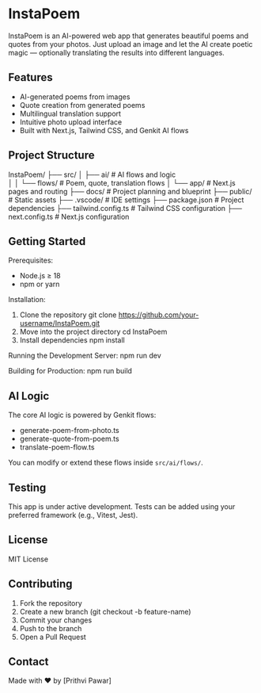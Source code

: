 InstaPoem
=========

InstaPoem is an AI-powered web app that generates beautiful poems and quotes from your photos. Just upload an image and let the AI create poetic magic — optionally translating the results into different languages.

Features
--------

- AI-generated poems from images
- Quote creation from generated poems
- Multilingual translation support
- Intuitive photo upload interface
- Built with Next.js, Tailwind CSS, and Genkit AI flows

Project Structure
-----------------

InstaPoem/
├── src/
│   ├── ai/                      # AI flows and logic<br>
│   │   └── flows/               # Poem, quote, translation flows
│   └── app/                     # Next.js pages and routing
├── docs/                        # Project planning and blueprint
├── public/                      # Static assets
├── .vscode/                     # IDE settings
├── package.json                 # Project dependencies
├── tailwind.config.ts           # Tailwind CSS configuration
├── next.config.ts               # Next.js configuration

Getting Started
---------------

Prerequisites:
- Node.js ≥ 18
- npm or yarn

Installation:
1. Clone the repository
   git clone https://github.com/your-username/InstaPoem.git
2. Move into the project directory
   cd InstaPoem
3. Install dependencies
   npm install

Running the Development Server:
   npm run dev

Building for Production:
   npm run build

AI Logic
--------

The core AI logic is powered by Genkit flows:

- generate-poem-from-photo.ts
- generate-quote-from-poem.ts
- translate-poem-flow.ts

You can modify or extend these flows inside `src/ai/flows/`.

Testing
-------

This app is under active development. Tests can be added using your preferred framework (e.g., Vitest, Jest).

License
-------

MIT License

Contributing
------------

1. Fork the repository
2. Create a new branch (git checkout -b feature-name)
3. Commit your changes
4. Push to the branch
5. Open a Pull Request

Contact
-------

Made with ❤️ by [Prithvi Pawar]
